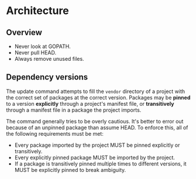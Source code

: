 # Architecture

## Overview

* Never look at GOPATH.
* Never pull HEAD.
* Always remove unused files.

## Dependency versions

The update command attempts to fill the `vendor` directory of a project with the correct set of packages at the correct version. Packages may be __pinned__ to a version __explicitly__ through a project's manifest file, or __transitively__ through a manifest file in a package the project imports.

The command generally tries to be overly cautious. It's better to error out because of an unpinned package than assume HEAD. To enforce this, all of the following requirements must be met:

* Every package imported by the project MUST be pinned explicitly or transitively.
* Every explicitly pinned package MUST be imported by the project.
* If a package is transitively pinned multiple times to different versions, it MUST be explicitly pinned to break ambiguity.
